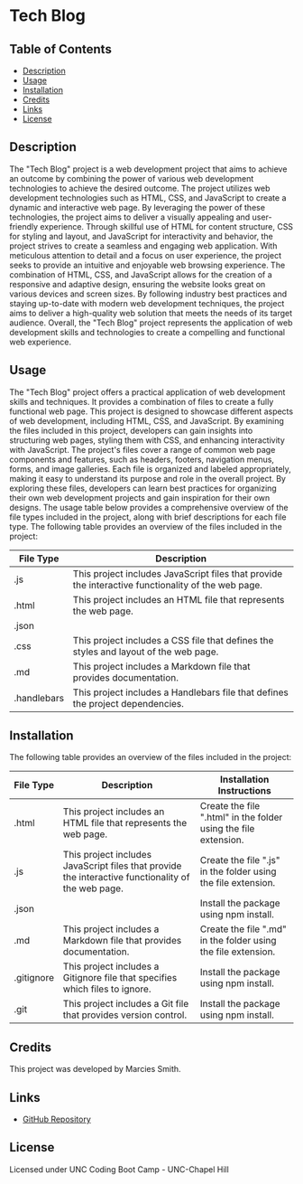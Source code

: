 # Tech Blog

## Table of Contents
- [Description](#description)
- [Usage](#usage)
- [Installation](#installation)
- [Credits](#credits)
- [Links](#links)
- [License](#license)

## Description

The "Tech Blog" project is a web development project that aims to achieve an outcome by combining the power of various web development technologies to achieve the desired outcome. The project utilizes web development technologies such as HTML, CSS, and JavaScript to create a dynamic and interactive web page. By leveraging the power of these technologies, the project aims to deliver a visually appealing and user-friendly experience. Through skillful use of HTML for content structure, CSS for styling and layout, and JavaScript for interactivity and behavior, the project strives to create a seamless and engaging web application. With meticulous attention to detail and a focus on user experience, the project seeks to provide an intuitive and enjoyable web browsing experience. The combination of HTML, CSS, and JavaScript allows for the creation of a responsive and adaptive design, ensuring the website looks great on various devices and screen sizes. By following industry best practices and staying up-to-date with modern web development techniques, the project aims to deliver a high-quality web solution that meets the needs of its target audience. Overall, the "Tech Blog" project represents the application of web development skills and technologies to create a compelling and functional web experience. 


## Usage

The "Tech Blog" project offers a practical application of web development skills and techniques. It provides a combination of files to create a fully functional web page. This project is designed to showcase different aspects of web development, including HTML, CSS, and JavaScript. By examining the files included in this project, developers can gain insights into structuring web pages, styling them with CSS, and enhancing interactivity with JavaScript. The project's files cover a range of common web page components and features, such as headers, footers, navigation menus, forms, and image galleries. Each file is organized and labeled appropriately, making it easy to understand its purpose and role in the overall project. By exploring these files, developers can learn best practices for organizing their own web development projects and gain inspiration for their own designs. The usage table below provides a comprehensive overview of the file types included in the project, along with brief descriptions for each file type.
The following table provides an overview of the files included in the project:

| File Type | Description |
| --- | --- |
| .js | This project includes JavaScript files that provide the interactive functionality of the web page. |
| .html | This project includes an HTML file that represents the web page. |
| .json |  |
| .css | This project includes a CSS file that defines the styles and layout of the web page. |
| .md | This project includes a Markdown file that provides documentation. |
| .handlebars | This project includes a Handlebars file that defines the project dependencies. |


## Installation

The following table provides an overview of the files included in the project:

| File Type | Description | Installation Instructions |
| --- | --- | --- |
| .html | This project includes an HTML file that represents the web page. | Create the file ".html" in the folder using the file extension. |
| .js | This project includes JavaScript files that provide the interactive functionality of the web page. | Create the file ".js" in the folder using the file extension. |
| .json |  | Install the package using npm install. |
| .md | This project includes a Markdown file that provides documentation. | Create the file ".md" in the folder using the file extension. |
| .gitignore | This project includes a Gitignore file that specifies which files to ignore. | Install the package using npm install. |
| .git | This project includes a Git file that provides version control. | Install the package using npm install. |

## Credits

This project was developed by Marcies Smith.

## Links

- [GitHub Repository](https://github.com/Seicram/Tech-Blog)

## License

Licensed under UNC Coding Boot Camp - UNC-Chapel Hill
